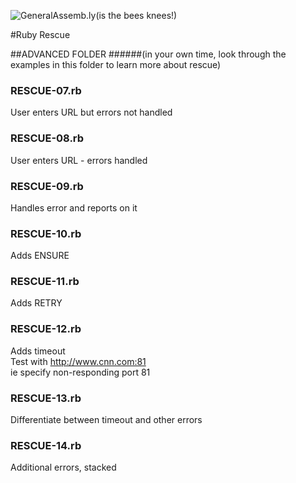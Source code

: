 ![GeneralAssemb.ly](https://github.com/generalassembly/ga-ruby-on-rails-for-devs/raw/master/images/ga.png "GeneralAssemb.ly")(is the bees knees!)

#Ruby Rescue


##ADVANCED FOLDER
######(in your own time, look through the examples in this folder to learn more about rescue)
<br>
### RESCUE-07.rb  
User enters URL but errors not handled   

### RESCUE-08.rb  
User enters URL - errors handled  

### RESCUE-09.rb  
Handles error and reports on it  

### RESCUE-10.rb  
Adds ENSURE  

### RESCUE-11.rb  
Adds RETRY  

### RESCUE-12.rb  
Adds timeout  
Test with http://www.cnn.com:81  
ie specify non-responding port 81  

### RESCUE-13.rb
Differentiate between timeout and other errors  

### RESCUE-14.rb
Additional errors, stacked  
